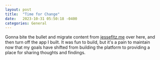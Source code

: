 ```yaml
---
layout: post
title:  "Time for Change"
date:   2023-10-31 05:50:18 -0400
categories: General
---
```


Gonna bite the bullet and migrate content from [jessefitz.me][jessefitz] over here, and then turn off the app I built.  It was fun to build, but it's a pain to maintain now that my goals have shifted from building the platform to providing a place for sharing thoughts and findings.

[jessefitz]: https://jessefitz.me
[jekyll-gh]:   https://github.com/jekyll/jekyll
[jekyll-talk]: https://talk.jekyllrb.com/
